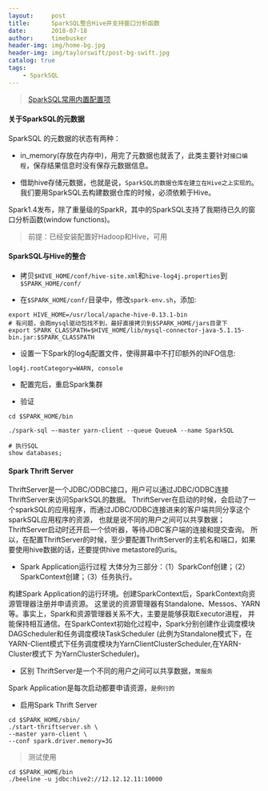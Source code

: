 ```yaml
---
layout:     post
title:      SparkSQL整合Hive并支持窗口分析函数
date:       2018-07-18
author:     timebusker
header-img: img/home-bg.jpg
header-img: img/taylorswift/post-bg-swift.jpg
catalog: true
tags:
    - SparkSQL
---
```


> [SparkSQL常用内置配置项](https://www.cnblogs.com/pekkle/p/10525757.html)

#### 关于SparkSQL的元数据
SparkSQL 的元数据的状态有两种：
- in_memory(存放在内存中)，用完了元数据也就丢了，此类主要针对`接口编程`，保存结果信息时没有保存元数据信息。
  
- 借助hive存储元数据，也就是说，`SparkSQL的数据仓库在建立在Hive之上实现的`。我们要用SparkSQL去构建数据仓库的时候，必须依赖于Hive。



Spark1.4发布，除了重量级的SparkR，其中的SparkSQL支持了我期待已久的窗口分析函数(window functions)。

> 前提：已经安装配置好Hadoop和Hive，可用

#### SparkSQL与Hive的整合
- 拷贝`$HIVE_HOME/conf/hive-site.xml`和`hive-log4j.properties`到`$SPARK_HOME/conf/`

- 在`$SPARK_HOME/conf/`目录中，修改`spark-env.sh`，添加:

```
export HIVE_HOME=/usr/local/apache-hive-0.13.1-bin 
# 有问题，会跑mysql驱动包找不到，最好直接拷贝到$SPARK_HOME/jars目录下
export SPARK_CLASSPATH=$HIVE_HOME/lib/mysql-connector-java-5.1.15-bin.jar:$SPARK_CLASSPATH
```

- 设置一下Spark的log4j配置文件，使得屏幕中不打印额外的INFO信息:

```
log4j.rootCategory=WARN, console
```

- 配置完后，重启Spark集群

- 验证

```
cd $SPARK_HOME/bin

./spark-sql –-master yarn-client --queue QueueA --name SparkSQL

# 执行SQL
show databases;
```

#### Spark Thrift Server
ThriftServer是一个JDBC/ODBC接口，用户可以通过JDBC/ODBC连接ThriftServer来访问SparkSQL的数据。
ThriftServer在启动的时候，会启动了一个sparkSQL的应用程序，而通过JDBC/ODBC连接进来的客户端共同分享这个sparkSQL应用程序的资源，
也就是说不同的用户之间可以共享数据；ThriftServer启动时还开启一个侦听器，等待JDBC客户端的连接和提交查询。
所以，在配置ThriftServer的时候，至少要配置ThriftServer的主机名和端口，如果要使用hive数据的话，还要提供hive metastore的uris。

- Spark Application运行过程
大体分为三部分：（1）SparkConf创建；（2）SparkContext创建；（3）任务执行。

构建Spark Application的运行环境。创建SparkContext后，SparkContext向资源管理器注册并申请资源。
这里说的资源管理器有Standalone、Messos、YARN等。事实上，Spark和资源管理器关系不大，主要是能够获取Executor进程，
并能保持相互通信。在SparkContext初始化过程中，Spark分别创建作业调度模块DAGScheduler和任务调度模块TaskScheduler
(此例为Standalone模式下，在YARN-Client模式下任务调度模块为YarnClientClusterScheduler,在YARN-Cluster模式下
为YarnClusterScheduler)。

- 区别
ThriftServer是一个不同的用户之间可以共享数据，`常服务`

Spark Application是每次启动都要申请资源，`是例行的`

- 启用Spark Thrift Server

```
cd $SPARK_HOME/sbin/
./start-thriftserver.sh \
--master yarn-client \
--conf spark.driver.memory=3G 
```

> 测试使用

```
cd $SPARK_HOME/bin
./beeline -u jdbc:hive2://12.12.12.11:10000
```

